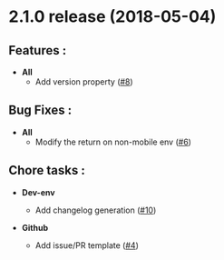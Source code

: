# 2.1.0 release (2018-05-04)

## Features :

- **All**
    - Add version property ([#8](https://github.com/naver/egjs-rotate/issues/8))

## Bug Fixes :

- **All**
	- Modify the return on non-mobile env ([#6](https://github.com/naver/egjs-rotate/issues/6))

## Chore tasks :

- **Dev-env**
	- Add changelog generation ([#10](https://github.com/naver/egjs-rotate/issues/10))

- **Github**
	- Add issue/PR template ([#4](https://github.com/naver/egjs-rotate/issues/4))
